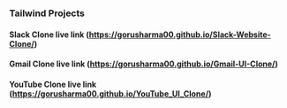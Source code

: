 ### Tailwind Projects

#### Slack Clone live link (https://gorusharma00.github.io/Slack-Website-Clone/)
#### Gmail Clone live link (https://gorusharma00.github.io/Gmail-UI-Clone/)
#### YouTube Clone live link (https://gorusharma00.github.io/YouTube_UI_Clone/)